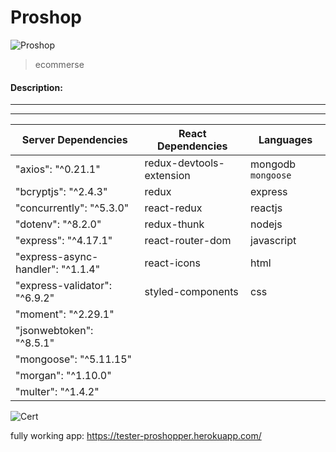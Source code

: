 # Proshop
![Proshop](https://i.ibb.co/9n2cHFz/proshop.png)

> ecommerse

#### Description:
---


---

| Server Dependencies               | React Dependencies               | Languages          |
| --------------------------------- | -------------------------------- | ------------------ |
| "axios": "^0.21.1"                | redux-devtools-extension         | mongodb `mongoose` |
| "bcryptjs": "^2.4.3"              | redux                            | express            |
| "concurrently": "^5.3.0"          | react-redux                      | reactjs            |
| "dotenv": "^8.2.0"                | redux-thunk                      | nodejs             |
| "express": "^4.17.1"              | react-router-dom                 | javascript         |
| "express-async-handler": "^1.1.4" | react-icons                      | html               |
| "express-validator": "^6.9.2"     | styled-components                | css                |
| "moment": "^2.29.1"               |
| "jsonwebtoken": "^8.5.1"          |
| "mongoose": "^5.11.15"            |
| "morgan": "^1.10.0"               |
| "multer": "^1.4.2"                |

![Cert](https://i.ibb.co/NrcM2Vm/proshop-cert.png)

fully working app:
https://tester-proshopper.herokuapp.com/
